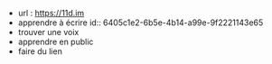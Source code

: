 - url : https://11d.im
- apprendre à écrire
  id:: 6405c1e2-6b5e-4b14-a99e-9f2221143e65
- trouver une voix
- apprendre en public
- faire du lien